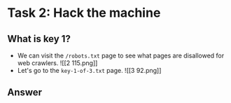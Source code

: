# Task 2: Hack the machine
## What is key 1?
- We can visit the `/robots.txt` page to see what pages are disallowed for web crawlers.
![[2 115.png]]
- Let's go to the `key-1-of-3.txt` page.
![[3 92.png]]
## Answer
```

```



```

```